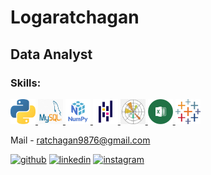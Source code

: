 # Logaratchagan 
## Data Analyst

 <h3 align="left">Skills:</h3> <p align="left"> <a href="https://www.python.org" target="_blank" rel="noreferrer"> <img src="https://github.com/Logaratchagan/Logaratchagan/blob/main/python.png" alt="python" width="40" height="40"/> </a> <a href="https://www.mysql.com/" target="_blank" rel="noreferrer"> <img src="https://github.com/Logaratchagan/Logaratchagan/blob/main/mysql.png" alt="mysql" width="40" height="40"/> </a> <a href="https://numpy.org/" target="_blank" rel="noreferrer"> <img src="https://github.com/Logaratchagan/Logaratchagan/blob/main/numpy.png" alt="Numpy" width="40" height="40"/> </a> <a href="https://pandas.pydata.org/" target="_blank" rel="noreferrer"> <img src="https://github.com/Logaratchagan/Logaratchagan/blob/main/pandas.png" alt="pandas" width="40" height="40"/> </a> <a href="https://matplotlib.org/" target="_blank" rel="noreferrer"> <img src="https://github.com/Logaratchagan/Logaratchagan/blob/main/matplotlib.png" alt="Matplotlib" width="40" height="40"/> </a> <a href="https://www.microsoft.com/en-in/microsoft-365/excel" target="_blank" rel="noreferrer"> <img src="https://github.com/Logaratchagan/Logaratchagan/blob/main/excel.png" alt="Excel" width="40" height="40"/> </a>   <a href="https://www.tableau.com/" target="_blank" rel="noreferrer"> <img src="https://github.com/Logaratchagan/Logaratchagan/blob/main/tableau.png" alt="Tableau" width="40" height="40"/> </a></p>



Mail - ratchagan9876@gmail.com 

[<img src='https://cdn.jsdelivr.net/npm/simple-icons@3.0.1/icons/github.svg' alt='github' height='20'>](https://github.com/Logaratchagan)  [<img src='https://cdn.jsdelivr.net/npm/simple-icons@3.0.1/icons/linkedin.svg' alt='linkedin' height='20'>](https://www.linkedin.com/in/Logaratchagan/)  [<img src='https://cdn.jsdelivr.net/npm/simple-icons@3.0.1/icons/instagram.svg' alt='instagram' height='20'>](https://www.instagram.com/rakshkrish/)  

